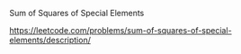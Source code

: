 Sum of Squares of Special Elements

https://leetcode.com/problems/sum-of-squares-of-special-elements/description/
